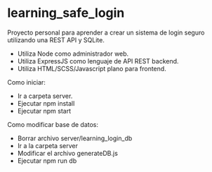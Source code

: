 # learning_safe_login
Proyecto personal para aprender a crear un sistema de login seguro utilizando una REST API y SQLite.
- Utiliza Node como administrador web.
- Utiliza ExpressJS como lenguaje de API REST backend.
- Utiliza HTML/SCSS/Javascript plano para frontend.

Como iniciar:

- Ir a carpeta server.
- Ejecutar npm install 
- Ejecutar npm start

Como modificar base de datos:
- Borrar archivo server/learning_login_db
- Ir a la carpeta server
- Modificar el archivo generateDB.js
- Ejecutar npm run db
